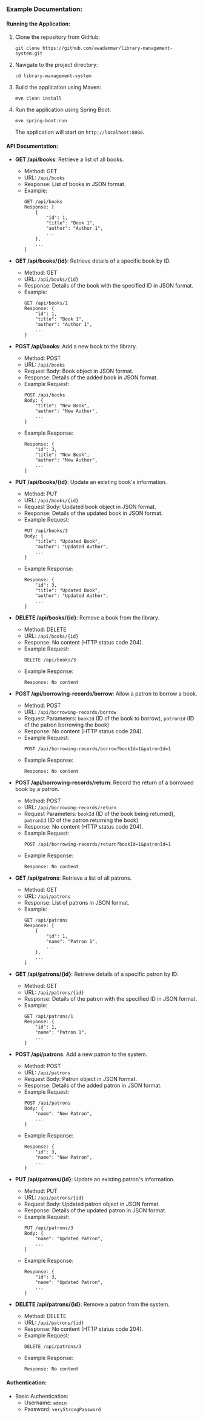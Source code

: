 ### Example Documentation:

#### Running the Application:

1. Clone the repository from GitHub:

   ```
   git clone https://github.com/awadammar/library-management-system.git
   ```

2. Navigate to the project directory:

   ```
   cd library-management-system
   ```

3. Build the application using Maven:

   ```
   mvn clean install
   ```

4. Run the application using Spring Boot:

   ```
   mvn spring-boot:run
   ```

   The application will start on `http://localhost:8080`.

#### API Documentation:

- **GET /api/books**: Retrieve a list of all books.
    - Method: GET
    - URL: `/api/books`
    - Response: List of books in JSON format.
    - Example:
      ```
      GET /api/books
      Response: [
          {
              "id": 1,
              "title": "Book 1",
              "author": "Author 1",
              ...
          },
          ...
      ]
      ```

- **GET /api/books/{id}**: Retrieve details of a specific book by ID.
    - Method: GET
    - URL: `/api/books/{id}`
    - Response: Details of the book with the specified ID in JSON format.
    - Example:
      ```
      GET /api/books/1
      Response: {
          "id": 1,
          "title": "Book 1",
          "author": "Author 1",
          ...
      }
      ```

- **POST /api/books**: Add a new book to the library.
    - Method: POST
    - URL: `/api/books`
    - Request Body: Book object in JSON format.
    - Response: Details of the added book in JSON format.
    - Example Request:
      ```
      POST /api/books
      Body: {
          "title": "New Book",
          "author": "New Author",
          ...
      }
      ```
    - Example Response:
      ```
      Response: {
          "id": 3,
          "title": "New Book",
          "author": "New Author",
          ...
      }
      ```

- **PUT /api/books/{id}**: Update an existing book's information.
    - Method: PUT
    - URL: `/api/books/{id}`
    - Request Body: Updated book object in JSON format.
    - Response: Details of the updated book in JSON format.
    - Example Request:
      ```
      PUT /api/books/3
      Body: {
          "title": "Updated Book",
          "author": "Updated Author",
          ...
      }
      ```
    - Example Response:
      ```
      Response: {
          "id": 3,
          "title": "Updated Book",
          "author": "Updated Author",
          ...
      }
      ```

- **DELETE /api/books/{id}**: Remove a book from the library.
    - Method: DELETE
    - URL: `/api/books/{id}`
    - Response: No content (HTTP status code 204).
    - Example Request:
      ```
      DELETE /api/books/3
      ```
    - Example Response:
      ```
      Response: No content
      ```

- **POST /api/borrowing-records/borrow**: Allow a patron to borrow a book.
    - Method: POST
    - URL: `/api/borrowing-records/borrow`
    - Request Parameters: `bookId` (ID of the book to borrow), `patronId` (ID of the patron borrowing the book)
    - Response: No content (HTTP status code 204).
    - Example Request:
      ```
      POST /api/borrowing-records/borrow?bookId=1&patronId=1
      ```
    - Example Response:
      ```
      Response: No content
      ```

- **POST /api/borrowing-records/return**: Record the return of a borrowed book by a patron.
    - Method: POST
    - URL: `/api/borrowing-records/return`
    - Request Parameters: `bookId` (ID of the book being returned), `patronId` (ID of the patron returning the book)
    - Response: No content (HTTP status code 204).
    - Example Request:
      ```
      POST /api/borrowing-records/return?bookId=1&patronId=1
      ```
    - Example Response:
      ```
      Response: No content
      ```

- **GET /api/patrons**: Retrieve a list of all patrons.
    - Method: GET
    - URL: `/api/patrons`
    - Response: List of patrons in JSON format.
    - Example:
      ```
      GET /api/patrons
      Response: [
          {
              "id": 1,
              "name": "Patron 1",
              ...
          },
          ...
      ]
      ```

- **GET /api/patrons/{id}**: Retrieve details of a specific patron by ID.
    - Method: GET
    - URL: `/api/patrons/{id}`
    - Response: Details of the patron with the specified ID in JSON format.
    - Example:
      ```
      GET /api/patrons/1
      Response: {
          "id": 1,
          "name": "Patron 1",
          ...
      }
      ```

- **POST /api/patrons**: Add a new patron to the system.
    - Method: POST
    - URL: `/api/patrons`
    - Request Body: Patron object in JSON format.
    - Response: Details of the added patron in JSON format.
    - Example Request:
      ```
      POST /api/patrons
      Body: {
          "name": "New Patron",
          ...
      }
      ```
    - Example Response:
      ```
      Response: {
          "id": 3,
          "name": "New Patron",
          ...
      }
      ```

- **PUT /api/patrons/{id}**: Update an existing patron's information.
    - Method: PUT
    - URL: `/api/patrons/{id}`
    - Request Body: Updated patron object in JSON format.
    - Response: Details of the updated patron in JSON format.
    - Example Request:
      ```
      PUT /api/patrons/3
      Body: {
          "name": "Updated Patron",
          ...
      }
      ```
    - Example Response:
      ```
      Response: {
          "id": 3,
          "name": "Updated Patron",
          ...
      }
      ```

- **DELETE /api/patrons/{id}**: Remove a patron from the system.
    - Method: DELETE
    - URL: `/api/patrons/{id}`
    - Response: No content (HTTP status code 204).
    - Example Request:
      ```
      DELETE /api/patrons/3
      ```
    - Example Response:
      ```
      Response: No content
      ```
#### Authentication:

- Basic Authentication:
    - Username: `admin`
    - Password: `veryStrongPassword`
